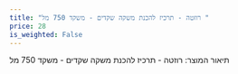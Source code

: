 ```yaml
---
title: "רוזטה - תרכיז להכנת משקה שקדים - משקד 750 מל "
price: 28
is_weighted: False
---
```


תיאור המוצר: רוזטה - תרכיז להכנת משקה שקדים - משקד 750 מל 
